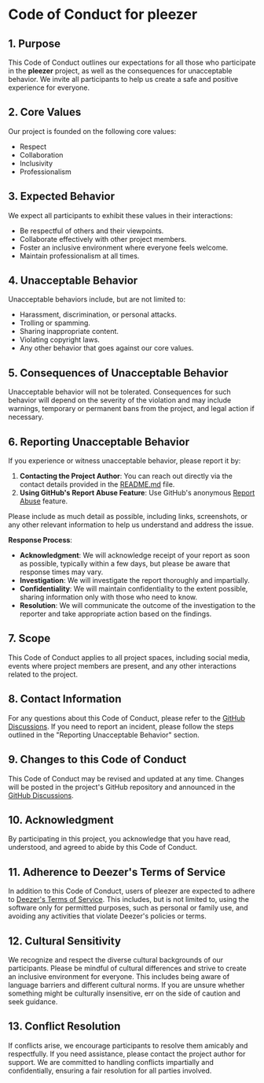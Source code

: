 # Code of Conduct for pleezer

## 1. Purpose

This Code of Conduct outlines our expectations for all those who participate in the **pleezer** project, as well as the consequences for unacceptable behavior. We invite all participants to help us create a safe and positive experience for everyone.

## 2. Core Values

Our project is founded on the following core values:

- Respect
- Collaboration
- Inclusivity
- Professionalism

## 3. Expected Behavior

We expect all participants to exhibit these values in their interactions:

- Be respectful of others and their viewpoints.
- Collaborate effectively with other project members.
- Foster an inclusive environment where everyone feels welcome.
- Maintain professionalism at all times.

## 4. Unacceptable Behavior

Unacceptable behaviors include, but are not limited to:

- Harassment, discrimination, or personal attacks.
- Trolling or spamming.
- Sharing inappropriate content.
- Violating copyright laws.
- Any other behavior that goes against our core values.

## 5. Consequences of Unacceptable Behavior

Unacceptable behavior will not be tolerated. Consequences for such behavior will depend on the severity of the violation and may include warnings, temporary or permanent bans from the project, and legal action if necessary.

## 6. Reporting Unacceptable Behavior

If you experience or witness unacceptable behavior, please report it by:

1. **Contacting the Project Author**: You can reach out directly via the contact details provided in the [README.md](README.md) file.
2. **Using GitHub's Report Abuse Feature**: Use GitHub's anonymous [Report Abuse](https://docs.github.com/en/account-and-profile/setting-up-and-managing-your-github-user-account/managing-abuse-or-spam/reporting-abuse-or-spam) feature.

Please include as much detail as possible, including links, screenshots, or any other relevant information to help us understand and address the issue.

**Response Process**:
- **Acknowledgment**: We will acknowledge receipt of your report as soon as possible, typically within a few days, but please be aware that response times may vary.
- **Investigation**: We will investigate the report thoroughly and impartially.
- **Confidentiality**: We will maintain confidentiality to the extent possible, sharing information only with those who need to know.
- **Resolution**: We will communicate the outcome of the investigation to the reporter and take appropriate action based on the findings.

## 7. Scope

This Code of Conduct applies to all project spaces, including social media, events where project members are present, and any other interactions related to the project.

## 8. Contact Information

For any questions about this Code of Conduct, please refer to the [GitHub Discussions](https://github.com/roderickvd/pleezer/discussions). If you need to report an incident, please follow the steps outlined in the "Reporting Unacceptable Behavior" section.

## 9. Changes to this Code of Conduct

This Code of Conduct may be revised and updated at any time. Changes will be posted in the project's GitHub repository and announced in the [GitHub Discussions](https://github.com/roderickvd/pleezer/discussions).

## 10. Acknowledgment

By participating in this project, you acknowledge that you have read, understood, and agreed to abide by this Code of Conduct.

## 11. Adherence to Deezer's Terms of Service

In addition to this Code of Conduct, users of pleezer are expected to adhere to [Deezer's Terms of Service](https://www.deezer.com/legal/cgu). This includes, but is not limited to, using the software only for permitted purposes, such as personal or family use, and avoiding any activities that violate Deezer's policies or terms.

## 12. Cultural Sensitivity

We recognize and respect the diverse cultural backgrounds of our participants. Please be mindful of cultural differences and strive to create an inclusive environment for everyone. This includes being aware of language barriers and different cultural norms. If you are unsure whether something might be culturally insensitive, err on the side of caution and seek guidance.

## 13. Conflict Resolution

If conflicts arise, we encourage participants to resolve them amicably and respectfully. If you need assistance, please contact the project author for support. We are committed to handling conflicts impartially and confidentially, ensuring a fair resolution for all parties involved.
